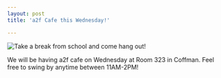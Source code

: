 ```yaml
---
layout: post
title: 'a2f Cafe this Wednesday!'

---
```


![Take a break from school and come hang out!](http://farm8.staticflickr.com/7165/6753544615_509524b935_b.jpg)

We will be having a2f cafe on Wednesday at Room 323 in Coffman. Feel free to swing by anytime between 11AM-2PM!
